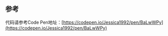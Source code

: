 ## 参考

代码请参考Code Pen地址：[https://codepen.io/Jessica1992/pen/BaLwWPy](https://codepen.io/Jessica1992/pen/BaLwWPy)

